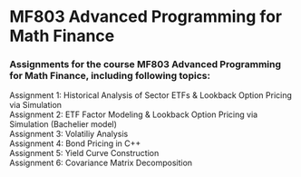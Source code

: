 # MF803 Advanced Programming for Math Finance
### Assignments for the course MF803 Advanced Programming for Math Finance, including following topics:  
Assignment 1: Historical Analysis of Sector ETFs & Lookback Option Pricing via Simulation  
Assignment 2: ETF Factor Modeling & Lookback Option Pricing via Simulation (Bachelier model)  
Assignment 3: Volatiliy Analysis  
Assignment 4: Bond Pricing in C++  
Assignment 5: Yield Curve Construction  
Assignment 6: Covariance Matrix Decomposition  




